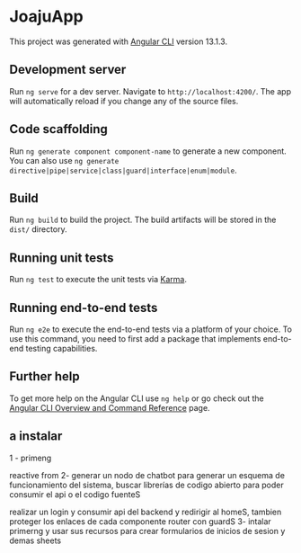 # JoajuApp

This project was generated with [Angular CLI](https://github.com/angular/angular-cli) version 13.1.3.

## Development server

Run `ng serve` for a dev server. Navigate to `http://localhost:4200/`. The app will automatically reload if you change any of the source files.

## Code scaffolding

Run `ng generate component component-name` to generate a new component. You can also use `ng generate directive|pipe|service|class|guard|interface|enum|module`.

## Build

Run `ng build` to build the project. The build artifacts will be stored in the `dist/` directory.

## Running unit tests

Run `ng test` to execute the unit tests via [Karma](https://karma-runner.github.io).

## Running end-to-end tests

Run `ng e2e` to execute the end-to-end tests via a platform of your choice. To use this command, you need to first add a package that implements end-to-end testing capabilities.

## Further help

To get more help on the Angular CLI use `ng help` or go check out the [Angular CLI Overview and Command Reference](https://angular.io/cli) page.





## a instalar 
1 - primeng

reactive from
2- generar un nodo de chatbot para generar un esquema de funcionamiento del sistema, buscar librerías de codigo abierto para poder consumir el api o el codigo fuenteS

realizar un login y consumir api del backend y redirigir al homeS, tambien proteger los enlaces de cada componente router con guardS
3- intalar primerng y usar sus recursos para crear formularios de inicios de sesion y demas sheets